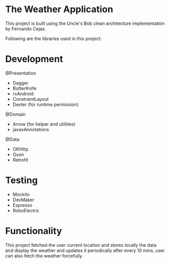 


# The Weather Application

This project is built using the Uncle's Bob clean architecture implementation by Fernando Cejas.

Following are the libraries used in this project:

# Development

@Presentation
* Dagger
* ButterKnife
* rxAndroid
* ConstraintLayout
* Dexter (for runtime permission)

@Domain
* Arrow (for helper and utilities)
* javaxAnnotations

@Data
* OKHttp
* Gson
* Retrofit

# Testing
* Mockito
* DexMaker
* Espresso
* RoboElectric


# Functionality

This project fetched the user current location and stores locally the data and display the weather and updates it periodically after every 10 mins, user can also fetch the weather forcefully.





